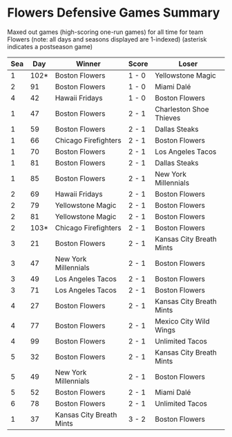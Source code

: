 # Flowers Defensive Games Summary



Maxed out games (high-scoring one-run games) for all time for team Flowers (note: all days and seasons displayed are 1-indexed) (asterisk indicates a postseason game)


| Sea | Day | Winner | Score | Loser | 
| ------ |------ |------ |------ |------ |
| 1 | 102* | Boston Flowers | 1 - 0 | Yellowstone Magic | 
| 2 | 91 | Boston Flowers | 1 - 0 | Miami Dalé | 
| 4 | 42 | Hawaii Fridays | 1 - 0 | Boston Flowers | 
| 1 | 47 | Boston Flowers | 2 - 1 | Charleston Shoe Thieves | 
| 1 | 59 | Boston Flowers | 2 - 1 | Dallas Steaks | 
| 1 | 66 | Chicago Firefighters | 2 - 1 | Boston Flowers | 
| 1 | 70 | Boston Flowers | 2 - 1 | Los Angeles Tacos | 
| 1 | 81 | Boston Flowers | 2 - 1 | Dallas Steaks | 
| 1 | 85 | Boston Flowers | 2 - 1 | New York Millennials | 
| 2 | 69 | Hawaii Fridays | 2 - 1 | Boston Flowers | 
| 2 | 79 | Yellowstone Magic | 2 - 1 | Boston Flowers | 
| 2 | 81 | Yellowstone Magic | 2 - 1 | Boston Flowers | 
| 2 | 103* | Chicago Firefighters | 2 - 1 | Boston Flowers | 
| 3 | 21 | Boston Flowers | 2 - 1 | Kansas City Breath Mints | 
| 3 | 47 | New York Millennials | 2 - 1 | Boston Flowers | 
| 3 | 49 | Los Angeles Tacos | 2 - 1 | Boston Flowers | 
| 3 | 71 | Los Angeles Tacos | 2 - 1 | Boston Flowers | 
| 4 | 27 | Boston Flowers | 2 - 1 | Kansas City Breath Mints | 
| 4 | 77 | Boston Flowers | 2 - 1 | Mexico City Wild Wings | 
| 4 | 99 | Boston Flowers | 2 - 1 | Unlimited Tacos | 
| 5 | 32 | Boston Flowers | 2 - 1 | Kansas City Breath Mints | 
| 5 | 49 | New York Millennials | 2 - 1 | Boston Flowers | 
| 5 | 52 | Boston Flowers | 2 - 1 | Miami Dalé | 
| 6 | 78 | Boston Flowers | 2 - 1 | Unlimited Tacos | 
| 1 | 37 | Kansas City Breath Mints | 3 - 2 | Boston Flowers | 


